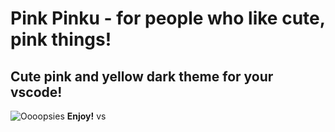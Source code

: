 # Pink Pinku - for people who like cute, pink things!  
## Cute pink and yellow dark theme for your vscode! 

![Oooopsies](/relative/path/to/pink-pinku-screenshot.png?raw=true "Pink Pinku in action!")
**Enjoy!**
vs
